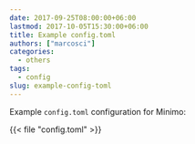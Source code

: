 ```yaml
---
date: 2017-09-25T08:00:00+06:00
lastmod: 2017-10-05T15:30:00+06:00
title: Example config.toml
authors: ["marcosci"]
categories:
  - others
tags:
  - config
slug: example-config-toml
---
```

Example `config.toml` configuration for Minimo:

{{< file "config.toml" >}}
